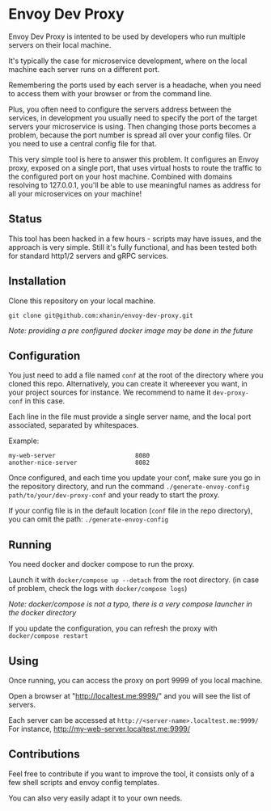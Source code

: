 # Envoy Dev Proxy

Envoy Dev Proxy is intented to be used by developers who run multiple servers on their local machine.

It's typically the case for microservice development, where on the local machine each server runs on a different port.

Remembering the ports used by each server is a headache, when you need to access them with your browser or from the command line.

Plus, you often need to configure the servers address between the services, in development you usually need to specify the port of the target servers your microservice is using. Then changing those ports becomes a problem, because the port number is spread all over your config files. Or you need to use a central config file for that.

This very simple tool is here to answer this problem. It configures an Envoy proxy, exposed on a single port, that uses virtual hosts to route the traffic to the configured port on your host machine. Combined with domains resolving to 127.0.0.1, you'll be able to use meaningful names as address for all your microservices on your machine!

## Status

This tool has been hacked in a few hours - scripts may have issues, and the approach is very simple. Still it's fully functional, and has been tested both for standard http1/2 servers and gRPC services.

## Installation

Clone this repository on your local machine.

```
git clone git@github.com:xhanin/envoy-dev-proxy.git
```

_Note: providing a pre configured docker image may be done in the future_

## Configuration

You just need to add a file named `conf` at the root of the directory where you cloned this repo.
Alternatively, you can create it whereever you want, in your project sources for instance. We recommend to name it `dev-proxy-conf` in this case. 

Each line in the file must provide a single server name, and the local port associated, separated by whitespaces.

Example:
```
my-web-server                      8080
another-nice-server                8082
```

Once configured, and each time you update your conf, make sure you go in the repository directory, and run the command `./generate-envoy-config path/to/your/dev-proxy-conf` and your ready to start the proxy.

If your config file is in the default location (`conf` file in the repo directory), you can omit the path: `./generate-envoy-config`

## Running

You need docker and docker compose to run the proxy.

Launch it with `docker/compose up --detach` from the root directory.
(in case of problem, check the logs with `docker/compose logs`)

_Note: docker/compose is not a typo, there is a very compose launcher in the docker directory_

If you update the configuration, you can refresh the proxy with `docker/compose restart`

## Using

Once running, you can access the proxy on port 9999 of you local machine.

Open a browser at "http://localtest.me:9999/" and you will see the list of servers.

Each server can be accessed at `http://<server-name>.localtest.me:9999/`
For instance, http://my-web-server.localtest.me:9999/

## Contributions

Feel free to contribute if you want to improve the tool, it consists only of a few shell scripts and envoy config templates.

You can also very easily adapt it to your own needs.